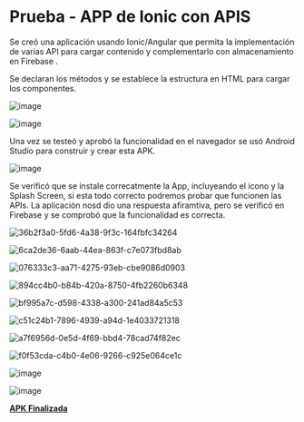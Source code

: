 # Prueba - APP de Ionic con APIS

Se creó una aplicación usando Ionic/Angular que permita la implementación de varias API para cargar contenido y complementarlo con almacenamiento en Firebase .

Se declaran los métodos y se establece la estructura en HTML para cargar los componentes.

![image](https://github.com/user-attachments/assets/1da125ca-dfb1-48cf-bf2a-3974be54e1e2)

![image](https://github.com/user-attachments/assets/03319e53-be5d-4f27-8757-edccc6db30c2)


Una vez se testeó y aprobó la funcionalidad en el navegador se usó Android Studio para construir y crear esta APK.

![image](https://github.com/user-attachments/assets/40e098e2-e0ff-42bc-873d-61bcfd25b01a)

Se verificó que se instale correcatmente la App, incluyeando el icono y la Splash Screen, si esta todo correcto podremos probar que funcionen las APIs. La aplicación nosd dio una respuesta afiramtiva, pero se verificó en Firebase y se comprobó que la funcionalidad es correcta.

![36b2f3a0-5fd6-4a38-9f3c-164fbfc34264](https://github.com/user-attachments/assets/bcb1ad1c-ab8c-4748-aa4b-12a92c116e29)

![6ca2de36-6aab-44ea-863f-c7e073fbd8ab](https://github.com/user-attachments/assets/e21667a8-bc45-4a18-9c8b-7e8ebba4344b)

![076333c3-aa71-4275-93eb-cbe9086d0903](https://github.com/user-attachments/assets/64164859-9944-4a23-b640-aac605042d52)

![894cc4b0-b84b-420a-8750-4fb2260b6348](https://github.com/user-attachments/assets/d5fe6e23-425a-4e36-8bee-d386151f098e)

![bf995a7c-d598-4338-a300-241ad84a5c53](https://github.com/user-attachments/assets/9d318ce1-a136-45b5-a13d-ff541ea02774)

![c51c24b1-7896-4939-a94d-1e4033721318](https://github.com/user-attachments/assets/809f4b63-e126-4034-9083-3c4f5bae7c99)

![a7f6956d-0e5d-4f69-bbd4-78cad74f82ec](https://github.com/user-attachments/assets/d97409ce-0c10-4526-b42e-192562673876)

![f0f53cda-c4b0-4e06-9266-c925e064ce1c](https://github.com/user-attachments/assets/6a6b6cca-1f38-412c-a00c-833de269afdc)


![image](https://github.com/user-attachments/assets/48e2a3e2-dcff-4f26-9afb-78fe68eb8ca7)


![image](https://github.com/user-attachments/assets/0b9f341d-198e-49bf-ba1e-1ea0eff52ef8)


[**APK Finalizada**](https://github.com/franciscocaero/API-Libro-Robot/blob/4d3e0ebf03f9b80e5b3a7f4ad4086dc29d838dbb/app-debug.apk)
